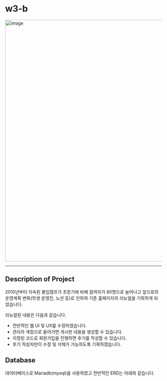 # w3-b

<img width="774" alt="image" src="https://github.com/madcamp-2023/w3-b/assets/99087502/184d5170-1487-438e-a99d-ca2a38a98eca">

---

## Description of Project

2010년부터 지속된 몰입캠프가 초창기에 비해 참여자가 80명으로 늘어나고 앞으로의 운영계획 변화(학생 운영진, 노션 등)로 인하여 기존 홈페이지의 리뉴얼을 기획하게 되었습니다.

리뉴얼된 내용은 다음과 같습니다.
* 전반적인 웹 UI 및 UX를 수정하였습니다.
* 관리자 계정으로 들어가면 게시판 내용을 생성할 수 있습니다.
* 지정된 코드로 회원가입을 진행하면 후기를 작성할 수 있습니다.
* 후기 작성자만이 수정 및 삭제가 가능하도록 기획하였습니다.

## Database

데이터베이스로 Mariadb(mysql)을 사용하였고 전반적인 ERD는 아래와 같습니다.

